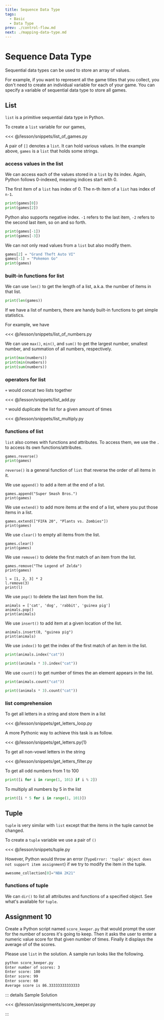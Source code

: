 ```yaml
---
title: Sequence Data Type
tags:
  - Basic
  - Data Type
prev: ./control-flow.md
next: ./mapping-data-type.md
---
```


# Sequence Data Type

<TagLinks />

Sequential data types can be used to store an array of values.

For example, if you want to represent all the game titles that you collect, you don't need to create an individual variable for each of your game. You can specify a variable of sequential data type to store all games.

## List

`list` is a primitive sequential data type in Python.

To create a `list` variable for our games,

<<< @/lesson/snippets/list_of_games.py

A pair of `[]` denotes a `list`. It can hold various values. In the example above, `games` is a `list` that holds some strings.

### access values in the list

We can access each of the values stored in a `list` by its index. Again, Python follows 0-indexed, meaning indices start with 0.

The first item of a `list` has index of 0. The n-th item of a `list` has index of `n-1`.

```python
print(games[0])
print(games[2])
```

Python also supports negative index. `-1` refers to the last item, `-2` refers to the second last item, so on and so forth.

```python
print(games[-1])
print(games[-3])
```

We can not only read values from a `list` but also modify them.

```python
games[2] = "Grand Theft Auto VI"
games[-1] = "Pokemon Go"
print(games)
```

### built-in functions for list

We can use `len()` to get the length of a list, a.k.a. the number of items in that list.

```python
print(len(games))
```

If we have a list of numbers, there are handy built-in functions to get simple statistics.

For example, we have

<<< @/lesson/snippets/list_of_numbers.py

We can use `max()`, `min()`, and `sum()` to get the largest number, smallest number, and summation of all numbers, respectively.

```python
print(max(numbers))
print(min(numbers))
print(sum(numbers))
```

### operators for list

`+` would concat two lists together

<<< @/lesson/snippets/list_add.py

`*` would duplicate the list for a given amount of times

<<< @/lesson/snippets/list_multiply.py

### functions of list

`list` also comes with functions and attributes. To access them, we use the `.` to access its own functions/attributes.

```python
games.reverse()
print(games)
```

`reverse()` is a general function of `list` that reverse the order of all items in it.

We use `append()` to add a item at the end of a list.

```python{1}
games.append("Super Smash Bros.")
print(games)
```

We use `extend()` to add more items at the end of a list, where you put those items in a list.

```python{1}
games.extend(["FIFA 20", "Plants vs. Zombies"])
print(games)
```

We use `clear()` to empty all items from the list.

```python{1}
games.clear()
print(games)
```

We use `remove()` to delete the first match of an item from the list.

```python{1}
games.remove("The Legend of Zelda")
print(games)
```

```python{2}
l = [1, 2, 3] * 2
l.remove(3)
print(l)
```

We use `pop()` to delete the last item from the list.

```python{2}
animals = ['cat', 'dog', 'rabbit', 'guinea pig']
animals.pop()
print(animals)
```

We use `insert()` to add item at a given location of the list.

```python{1}
animals.insert(0, "guinea pig")
print(animals)
```

We use `index()` to get the index of the first match of an item in the list.

```python
print(animals.index("cat"))
```

```python
print((animals * 3).index("cat"))
```

We use `count()` to get number of times the an element appears in the list.

```python
print(animals.count("cat"))
```

```python
print((animals * 3).count("cat"))
```

### list comprehension

To get all letters in a string and store them in a list

<<< @/lesson/snippets/get_letters_loop.py

A more Pythonic way to achieve this task is as follow.

<<< @/lesson/snippets/get_letters.py{1}

To get all non-vowel letters in the string

<<< @/lesson/snippets/get_letters_filter.py

To get all odd numbers from 1 to 100

```python
print([i for i in range(1, 101) if i % 2])
```

To multiply all numbers by 5 in the list

```python
print([i * 5 for i in range(1, 101)])
```

## Tuple

`tuple` is very similar with `list` except that the items in the tuple cannot be changed.

To create a `tuple` variable we use a pair of `()`

<<< @/lesson/snippets/tuple.py

However, Python would throw an error (`TypeError: 'tuple' object does not support item assignment`) if we try to modify the item in the tuple.

```python
awesome_collection[0]="NBA 2K21"
```

### functions of tuple

We can `dir()` to list all attributes and functions of a specified object. See what's available for `tuple`.

## Assignment 10

Create a Python script named `score_keeper.py` that would prompt the user for the number of scores it's going to keep. Then it asks the user to enter a numeric value score for that given number of times. Finally it displays the average of of the scores.

Please use `list` in the solution. A sample run looks like the following.

```sh
python score_keeper.py
Enter number of scores: 3
Enter score: 100
Enter score: 99
Enter score: 60
Average score is 86.33333333333333
```

::: details Sample Solution

<<< @/lesson/assignments/score_keeper.py

:::

